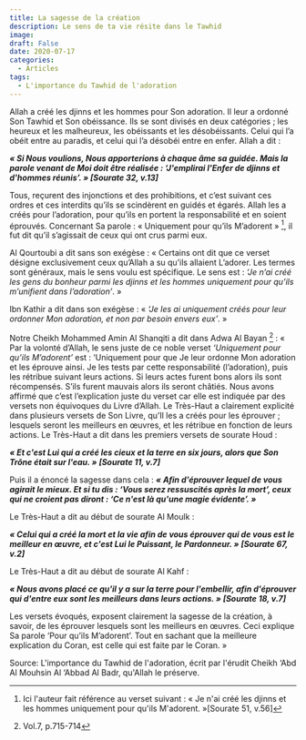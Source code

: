```yaml
---
title: La sagesse de la création
description: Le sens de ta vie résite dans le Tawhid
image: 
draft: False
date: 2020-07-17
categories: 
  - Articles
tags: 
  - L'importance du Tawhid de l'adoration
---
```


Allah a créé les djinns et les hommes pour Son adoration. Il leur a ordonné Son Tawhid et Son obéissance. Ils se sont divisés en deux catégories ; les heureux et les malheureux, les obéissants et les désobéissants. Celui qui l’a obéit entre au paradis, et celui qui l’a désobéi entre en enfer. Allah a dit :

_**« Si Nous voulions, Nous apporterions à chaque âme sa guidée. Mais la parole venant de Moi doit être réalisée : ‘J'emplirai l'Enfer de djinns et d'hommes réunis’. » [Sourate 32, v.13]**_

Tous, reçurent des injonctions et des prohibitions, et c’est suivant ces ordres et ces interdits qu’ils se scindèrent en guidés et égarés. Allah les a créés pour l’adoration, pour qu’ils en portent la responsabilité et en soient éprouvés. Concernant Sa parole : « Uniquement pour qu’ils M’adorent » [^1], il fut dit qu’il s’agissait de ceux qui ont crus parmi eux.

Al Qourtoubi a dit sans son exégèse : « Certains ont dit que ce verset désigne exclusivement ceux qu’Allah a su qu’ils allaient L’adorer. Les termes sont généraux, mais le sens voulu est spécifique. Le sens est : _‘Je n’ai créé les gens du bonheur parmi les djinns et les hommes uniquement pour qu’ils m’unifient dans l’adoration’_. »

Ibn Kathir a dit dans son exégèse : « _‘Je les ai uniquement créés pour leur ordonner Mon adoration, et non par besoin envers eux’_. »

Notre Cheikh Mohammed Amin Al Shanqiti a dit dans Adwa Al Bayan [^2] : « Par la volonté d’Allah, le sens juste de ce noble verset _‘Uniquement pour qu’ils M’adorent’_ est : ‘Uniquement pour que Je leur ordonne Mon adoration et les éprouve ainsi. Je les tests par cette responsabilité (l’adoration), puis les rétribue suivant leurs actions. Si leurs actes furent bons alors ils sont récompensés. S’ils furent mauvais alors ils seront châtiés. Nous avons affirmé que c’est l’explication juste du verset car elle est indiquée par des versets non équivoques du Livre d’Allah. Le Très-Haut a clairement explicité dans plusieurs versets de Son Livre, qu’Il les a créés pour les éprouver ; lesquels seront les meilleurs en œuvres, et les rétribue en fonction de leurs actions. Le Très-Haut a dit dans les premiers versets de sourate Houd :

_**« Et c'est Lui qui a créé les cieux et la terre en six jours, alors que Son Trône était sur l'eau. » [Sourate 11, v.7]**_

Puis il a énoncé la sagesse dans cela : _**« Afin d'éprouver lequel de vous agirait le mieux. Et si tu dis : ‘Vous serez ressuscités après la mort’, ceux qui ne croient pas diront : ‘Ce n'est là qu'une magie évidente’. »**_

Le Très-Haut a dit au début de sourate Al Moulk :

_**« Celui qui a créé la mort et la vie afin de vous éprouver qui de vous est le meilleur en œuvre, et c'est Lui le Puissant, le Pardonneur. » [Sourate 67, v.2]**_

Le Très-Haut a dit au début de sourate Al Kahf :

_**« Nous avons placé ce qu'il y a sur la terre pour l'embellir, afin d'éprouver qui d'entre eux sont les meilleurs dans leurs actions. » [Sourate 18, v.7]**_

Les versets évoqués, exposent clairement la sagesse de la création, à savoir, de les éprouver lesquels sont les meilleurs en œuvres. Ceci explique Sa parole ‘Pour qu’ils M’adorent’. Tout en sachant que la meilleure explication du Coran, est celle qui est faite par le Coran. »

Source: L'importance du Tawhid de l'adoration, écrit par l'érudit Cheikh ‘Abd Al Mouhsin Al ‘Abbad Al Badr, qu'Allah le préserve.

[^1]: Ici l'auteur fait référence au verset suivant : « Je n'ai créé les djinns et les hommes uniquement pour qu'ils M'adorent. »[Sourate 51, v.56]

[^2]: Vol.7, p.715-714